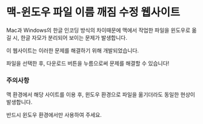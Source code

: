 # 맥-윈도우 파일 이름 깨짐 수정 웹사이트
Mac과 Windows의 한글 인코딩 방식의 차이때문에 맥에서 작업한 파일을 윈도우로 옮길 시, 한글 자모가 분리되어 보이는 문제가 발생합니다.

이 웹사이트는 이러한 문제를 해결하기 위해 개발되었습니다.

파일을 선택한 후, 다운로드 버튼을 누름으로써 문제를 해결할 수 있습니다!

### 주의사항
맥 환경에서 해당 사이트를 이용 후, 윈도우 환경으로 파일을 옮기더라도 동일한 현상이 발생합니다.

반드시 윈도우 환경에서만 사용하여 주세요.